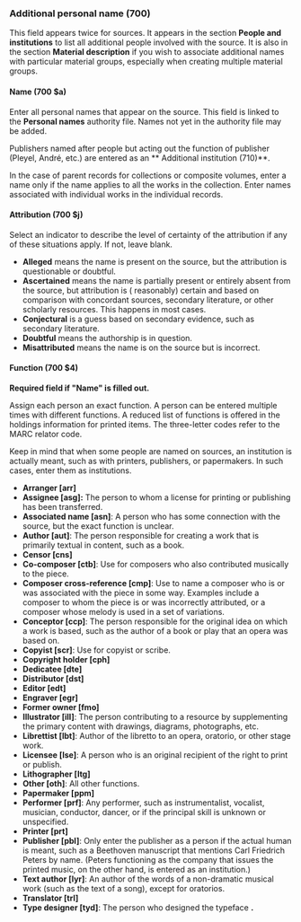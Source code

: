 ### Additional personal name (700)

This field appears twice for sources. It appears in the section **People and institutions** to list all additional
people involved with the source. It is also in the section **Material description** if you wish to associate additional
names with particular material groups, especially when creating multiple material groups.

#### Name (700 $a)

Enter all personal names that appear on the source. This field is linked to the **Personal names** authority file. Names
not yet in the authority file may be added.

Publishers named after people but acting out the function of publisher (Pleyel, André, etc.) are entered as an **
Additional institution (710)**.

In the case of parent records for collections or composite volumes, enter a name only if the name applies to all the
works in the collection. Enter names associated with individual works in the individual records.

#### Attribution (700 $j)

Select an indicator to describe the level of certainty of the attribution if any of these situations apply. If not,
leave blank.

- **Alleged** means the name is present on the source, but the attribution is questionable or doubtful.
- **Ascertained** means the name is partially present or entirely absent from the source, but attribution is (
  reasonably) certain and based on comparison with concordant sources, secondary literature, or other scholarly
  resources. This happens in most cases.
- **Conjectural** is a guess based on secondary evidence, such as secondary literature.
- **Doubtful** means the authorship is in question.
- **Misattributed** means the name is on the source but is incorrect.

#### Function (700 $4)

**Required field if "Name" is filled out.**

Assign each person an exact function. A person can be entered multiple times with different functions. A reduced list of
functions is offered in the holdings information for printed items. The three-letter codes refer to the MARC relator
code.

Keep in mind that when some people are named on sources, an institution is actually meant, such as with printers,
publishers, or papermakers. In such cases, enter them as institutions.

- **Arranger [arr]**
- **Assignee [asg]:** The person to whom a license for printing or publishing has been transferred.
- **Associated name [asn]**: A person who has some connection with the source, but the exact function is unclear.
- **Author [aut]**: The person responsible for creating a work that is primarily textual in content, such as a book.
- **Censor [cns]**
- **Co-composer [ctb]**: Use for composers who also contributed musically to the piece.
- **Composer cross-reference [cmp]**: Use to name a composer who is or was associated with the piece in some way.
  Examples include a composer to whom the piece is or was incorrectly attributed, or a composer whose melody is used in
  a set of variations.
- **Conceptor [ccp]**: The person responsible for the original idea on which a work is based, such as the author of a
  book or play that an opera was based on.
- **Copyist [scr]**: Use for copyist or scribe.
- **Copyright holder [cph]**
- **Dedicatee [dte]**
- **Distributor [dst]**
- **Editor [edt]**
- **Engraver [egr]**
- **Former owner [fmo]**
- **Illustrator [ill]**: The person contributing to a resource by supplementing the primary content with drawings,
  diagrams, photographs, etc.
- **Librettist [lbt]**: Author of the libretto to an opera, oratorio, or other stage work.
- **Licensee [lse]**: A person who is an original recipient of the right to print or publish.
- **Lithographer [ltg]**
- **Other [oth]**: All other functions.
- **Papermaker [ppm]**
- **Performer [prf]**: Any performer, such as instrumentalist, vocalist, musician, conductor, dancer, or if the
  principal skill is unknown or unspecified.
- **Printer [prt]**
- **Publisher [pbl]**: Only enter the publisher as a person if the actual human is meant, such as a Beethoven manuscript
  that mentions Carl Friedrich Peters by name. (Peters functioning as the company that issues the printed music, on the
  other hand, is entered as an institution.)
- **Text author [lyr]**: An author of the words of a non-dramatic musical work (such as the text of a song), except for
  oratorios.
- **Translator [trl]**
- **Type designer [tyd]**: The person who designed the typeface **.**
